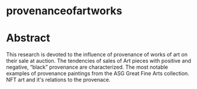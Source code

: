 # provenanceofartworks
# Abstract
This research is devoted to the influence of provenance of works of art on their sale at auction. The tendencies of sales of Art pieces with positive and negative, “black” provenance are characterized. The most notable examples of provenance paintings from the ASG Great Fine Arts collection. NFT art and it's relations to the provenace.
